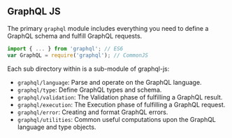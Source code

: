 ## GraphQL JS

The primary `graphql` module includes everything you need to define a GraphQL
schema and fulfill GraphQL requests.

```js
import { ... } from 'graphql'; // ES6
var GraphQL = require('graphql'); // CommonJS
```

Each sub directory within is a sub-module of graphql-js:

* `graphql/language`: Parse and operate on the GraphQL language.
* `graphql/type`: Define GraphQL types and schema.
* `graphql/validation`: The Validation phase of fulfilling a GraphQL result.
* `graphql/execution`: The Execution phase of fulfilling a GraphQL request.
* `graphql/error`: Creating and format GraphQL errors.
* `graphql/utilities`: Common useful computations upon the GraphQL language and
  type objects.
